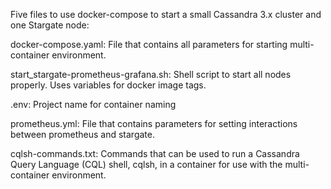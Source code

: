 Five files to use docker-compose to start a small Cassandra 3.x cluster and one Stargate node:

docker-compose.yaml: File that contains all parameters for starting multi-container environment.

start_stargate-prometheus-grafana.sh: Shell script to start all nodes properly. Uses variables for docker image tags.

.env: Project name for container naming

prometheus.yml: File that contains parameters for setting interactions between prometheus and stargate.

cqlsh-commands.txt: Commands that can be used to run a Cassandra Query Language (CQL) shell, cqlsh, in a container
for use with the multi-container environment.
